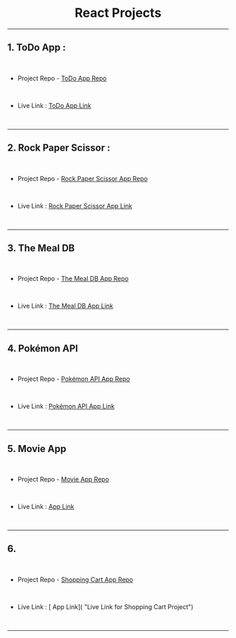 <h1 align = "center">React Projects</h1>
<hr>

## 1. ToDo App :
<br>

- Project Repo - [ToDo App Repo](https://github.com/MadhavSahi/FullStack-JavaScript-2022-23/tree/main/React_Projects/react-todo "Repo for ToDo Project")
<br>

- Live Link : [ToDo App Link](https://react-todo-madhavsahi.netlify.app/ "Live Link for ToDo App")

<br>
<hr>

## 2. Rock Paper Scissor :
<br>

- Project Repo - [Rock Paper Scissor App Repo](https://github.com/MadhavSahi/FullStack-JavaScript-2022-23/tree/main/React_Projects/react-rock_paper_scissor "Repo for Rock Paper Scissor Project")
<br>

- Live Link : [Rock Paper Scissor App Link](https://react-rock-paper-scissor-madhavsahi.netlify.app/ "Live Link for Rock Paper Scissor App")

<br>
<hr>

## 3. The Meal DB
<br>

- Project Repo - [The Meal DB App Repo](https://github.com/MadhavSahi/FullStack-JavaScript-2022-23/tree/main/React_Projects/react-meal_db "Repo for The Meal DB Project")
<br>

- Live Link : [The Meal DB App Link](https://react-mealdb-madhavsahi.netlify.app/ "Live Link for The Meal DB App")

<br>
<hr>

## 4. Pokémon API
<br>

- Project Repo - [Pokémon API App Repo](https://github.com/MadhavSahi/FullStack-JavaScript-2022-23/tree/main/React_Projects/react-pokemon_api "Repo for Pokémon API Project")
<br>

- Live Link : [Pokémon API App Link](https://react-pokemonapi-madhavsahi.netlify.app/ "Live Link for Pokémon API App")

<br>
<hr>

## 5. Movie App
<br>

- Project Repo - [Movie App Repo](https://github.com/MadhavSahi/FullStack-JavaScript-2022-23/tree/main/React_Projects/react-movie_api "Repo for Movie Project")
<br>

- Live Link : [ App Link](https://react-movieapi-madhavsahi.netlify.app/ "Live Link for Movie App")

<br>
<hr>

## 6. 
<br>

- Project Repo - [Shopping Cart App Repo](https://github.com/MadhavSahi/FullStack-JavaScript-2022-23/tree/main/React_Projects/react-shoppingcart "Repo for Shopping Cart Project")
<br> 

- Live Link : [ App Link]( "Live Link for Shopping Cart Project")

<br>
<hr>
